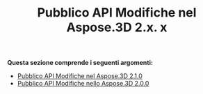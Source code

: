 ﻿---
title: Pubblico API Modifiche nel Aspose.3D 2.x. x
type: docs
weight: 30
url: /it/net/public-api-changes-in-aspose-3d-2-x-x/
---
**Questa sezione comprende i seguenti argomenti:**
- [Pubblico API Modifiche nel Aspose.3D 2.1.0](/3d/it/net/public-api-changes-in-aspose-3d-2-1-0-html/)
- [Pubblico API Modifiche nello Aspose.3D 2.0.0](/3d/it/net/public-api-changes-in-aspose-3d-2-0-0-html/)
